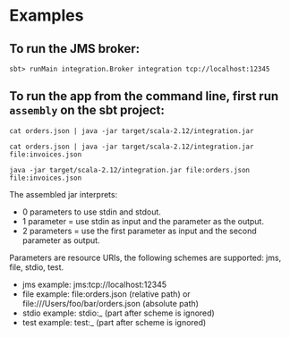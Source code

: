 # Examples

## To run the JMS broker:

```sbt> runMain integration.Broker integration tcp://localhost:12345```

## To run the app from the command line, first run `assembly` on the sbt project:

```cat orders.json | java -jar target/scala-2.12/integration.jar```

```cat orders.json | java -jar target/scala-2.12/integration.jar file:invoices.json```

```java -jar target/scala-2.12/integration.jar file:orders.json file:invoices.json```

The assembled jar interprets:

  * 0 parameters to use stdin and stdout.
  * 1 parameter = use stdin as input and the parameter as the output.
  * 2 parameters = use the first parameter as input and the second parameter as output.

Parameters are resource URIs, the following schemes are supported: jms, file, stdio, test.

  * jms example: jms:tcp://localhost:12345
  * file example: file:orders.json (relative path) or file:///Users/foo/bar/orders.json (absolute path)
  * stdio example: stdio:_ (part after scheme is ignored)
  * test example: test:_ (part after scheme is ignored)
